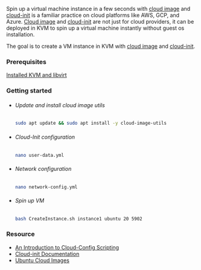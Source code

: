 

Spin up a virtual machine instance in a few seconds with [cloud image](https://cloud-images.ubuntu.com/) and [cloud-init](https://cloudinit.readthedocs.io/en/latest/index.html) is a familiar practice on cloud platforms like AWS, GCP, and Azure. [Cloud image](https://cloud-images.ubuntu.com/) and [cloud-init](https://cloudinit.readthedocs.io/en/latest/index.html) are not just for cloud providers, it can be deployed in KVM to spin up a virtual machine instantly without guest os installation.

The goal is to create a VM instance in KVM with [cloud image](https://cloud-images.ubuntu.com/) and [cloud-init](https://cloudinit.readthedocs.io/en/latest/index.html).



### Prerequisites

[Installed KVM and libvirt](https://github.com/tankibaj/docs/blob/master/KVM-Ubuntu1804.md)



### Getting started

- ###### Update and install cloud image utils

  ```bash
  sudo apt update && sudo apt install -y cloud-image-utils
  ```

- ###### Cloud-Init configuration

  ```bash
  nano user-data.yml
  ```

- ###### Network configuration

  ```bash
  nano network-config.yml
  ```

- ###### Spin up VM

  ```bash
  bash CreateInstance.sh instance1 ubuntu 20 5902
  ```

 

### Resource

- [An Introduction to Cloud-Config Scripting](https://www.digitalocean.com/community/tutorials/an-introduction-to-cloud-config-scripting)
- [Cloud-init Documentation](https://cloudinit.readthedocs.io/en/latest/)
- [Ubuntu Cloud Images](https://cloud-images.ubuntu.com/)